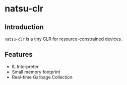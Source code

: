 natsu-clr
===

## Introduction

`natsu-clr` is a tiny CLR for resource-constrained devices.

## Features
- IL Interpreter
- Small memory footprint
- Real-time Garbage Collection
